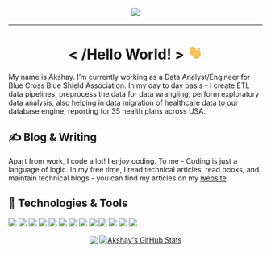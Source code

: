 <html>
<p align="center">
<img src="https://github.com/thompsonemerson/thompsonemerson/raw/master/cover-thompson.png" height="200"/>
</p>
<hr>
<h1 align="center"> &lt; /Hello World! &gt; <img src="https://raw.githubusercontent.com/ABSphreak/ABSphreak/master/gifs/Hi.gif" width="30px"></h1>

My name is Akshay. I’m currently working as a Data Analyst/Engineer for Blue Cross Blue Shield Association. In my day to day basis - I create ETL data pipelines, preprocess the data for data wrangling, perform exploratory data analysis, also helping in data migration of healthcare data to our database engine, reporting for 35 health plans across USA.

## &#x270d; Blog & Writing

Apart from work, I code a lot! I enjoy coding. To me - Coding is just a language of logic. In my free time, I read technical articles, read books, and maintain technical blogs - you can find my articles on my [website](https://aks-vijay.github.io/).

## 🔧 Technologies & Tools
![](https://img.shields.io/badge/Code-Python-informational?style=flat&logo=python&logoColor=white&color=2bbc8a)
![](https://img.shields.io/badge/Tools-Pandas-informational?style=flat&logo=mssqlserver&logoColor=white&color=2bbc8a)
![](https://img.shields.io/badge/Tools-Numpy-informational?style=flat&logo=mssqlserver&logoColor=white&color=2bbc8a)
![](https://img.shields.io/badge/Tools-Matplotlib-informational?style=flat&logo=mssqlserver&logoColor=white&color=2bbc8a)
![](https://img.shields.io/badge/Tools-Seaborn-informational?style=flat&logo=mssqlserver&logoColor=white&color=2bbc8a)
![](https://img.shields.io/badge/Tools-SQL-informational?style=flat&logo=mssqlserver&logoColor=white&color=2bbc8a)
![](https://img.shields.io/badge/Tools-SSIS-informational?style=flat&logo=ssis&logoColor=white&color=2bbc8a)
![](https://img.shields.io/badge/Tools-SSRS-informational?style=flat&logo=ssrs&logoColor=white&color=2bbc8a)
![](https://img.shields.io/badge/Tools-R-informational?style=flat&logo=r-open-shift&logoColor=white&color=2bbc8a)
![](https://img.shields.io/badge/Tools-tidyverse-informational?style=flat&logo=r-open-shift&logoColor=white&color=2bbc8a)
![](https://img.shields.io/badge/Tools-dplyr-informational?style=flat&logo=r-open-shift&logoColor=white&color=2bbc8a)
![](https://img.shields.io/badge/Tools-ggplot2-informational?style=flat&logo=r-open-shift&logoColor=white&color=2bbc8a)
![](https://img.shields.io/badge/Tools-Tableau-informational?style=flat&logo=tableau-open-shift&logoColor=white&color=2bbc8a)
<p align = "center">
<a href="https://github.com/aks-vijay/aks-vijay">
  <img align="center" src="https://github-readme-stats.vercel.app/api/top-langs/?username=aks-vijay&hide=scss,javascript,css,tex&title_color=ffffff&text_color=c9cacc&icon_color=2bbc8a&bg_color=1d1f21&langs_count=3" />
</a>
<a href="https://github.com/aks-vijay/aks-vijay">
  <img align="center" src="https://github-readme-stats.vercel.app/api?username=aks-vijay&show_icons=true&line_height=27&count_private=true&title_color=ffffff&text_color=c9cacc&icon_color=2bbc8a&bg_color=1d1f21" alt="Akshay's GitHub Stats" />
</a>
</p>
</p>
</html>
